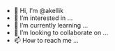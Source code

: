 - 👋 Hi, I’m @akellik
- 👀 I’m interested in ...
- 🌱 I’m currently learning ...
- 💞️ I’m looking to collaborate on ...
- 📫 How to reach me ...

<!---
akellik/akellik is a ✨ special ✨ repository because its `README.md` (this file) appears on your GitHub profile.
You can click the Preview link to take a look at your changes.
--->
